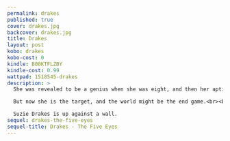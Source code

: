 ```yaml
---
permalink: drakes
published: true
cover: drakes.jpg
backcover: drakes.jpg
title: Drakes
layout: post
kobo: drakes
kobo-cost: 0
kindle: B00KTFLZBY
kindle-cost: 0.99
wattpad: 1518545-drakes
description: >
  She was revealed to be a genius when she was eight, and then her aptitude moved her into ASIO as a bodyguard...<br><br>

  But now she is the target, and the world might be the end game.<br><br>

  Suzie Drakes is up against a wall.
sequel: drakes-the-five-eyes
sequel-title: Drakes - The Five Eyes
---
```

